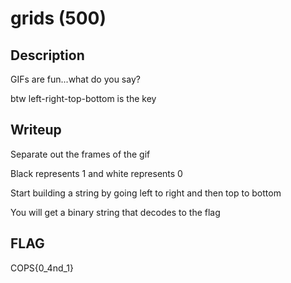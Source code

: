 # grids (500)

## Description
GIFs are fun...what do you say?

btw left-right-top-bottom is the key

## Writeup
Separate out the frames of the gif

Black represents 1 and white represents 0

Start building a string by going left to right and then top to bottom

You will get a binary string that decodes to the flag

## FLAG
COPS{0_4nd_1}

